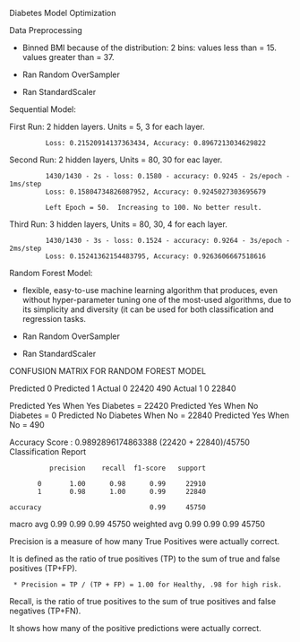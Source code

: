 Diabetes Model Optimization

Data Preprocessing

* Binned BMI because of the distribution:
   2 bins:
         values less than = 15.
         values greater than = 37.
         
* Ran Random OverSampler

* Ran StandardScaler


Sequential Model:

First Run:  2 hidden layers.  Units = 5, 3  for each layer.  
        
             Loss: 0.21520914137363434, Accuracy: 0.8967213034629822
            
            
Second Run:  2 hidden layers, Units = 80, 30 for eac layer.

             1430/1430 - 2s - loss: 0.1580 - accuracy: 0.9245 - 2s/epoch - 1ms/step
             Loss: 0.15804734826087952, Accuracy: 0.9245027303695679

             Left Epoch = 50.  Increasing to 100. No better result.
             
Third Run:   3 hidden layers, Units = 80, 30, 4  for each layer.

             1430/1430 - 3s - loss: 0.1524 - accuracy: 0.9264 - 3s/epoch - 2ms/step
             Loss: 0.15241362154483795, Accuracy: 0.9263606667518616


Random Forest Model:

 * flexible, easy-to-use machine learning algorithm that produces, even without hyper-parameter tuning
   one of the most-used algorithms, due to its simplicity and diversity (it can be used for both 
   classification and regression tasks.

* Ran Random OverSampler

* Ran StandardScaler

CONFUSION MATRIX FOR RANDOM FOREST MODEL

Predicted 0    Predicted 1
Actual 0    22420      490
Actual 1    0        22840

Predicted Yes When Yes Diabetes =  22420 
Predicted Yes When No Diabetes  =      0
Predicted No Diabetes When No   =  22840 
Predicted Yes When No           =    490

Accuracy Score : 0.9892896174863388    (22420 + 22840)/45750
Classification Report


              precision    recall  f1-score   support

           0       1.00      0.98      0.99     22910
           1       0.98      1.00      0.99     22840

    accuracy                           0.99     45750
   macro avg       0.99      0.99      0.99     45750
weighted avg       0.99      0.99      0.99     45750

Precision is a measure of how many True Positives were actually correct.

It is defined as the ratio of true positives (TP) to the sum of true and false positives (TP+FP).

     * Precision = TP / (TP + FP) = 1.00 for Healthy, .98 for high risk.

Recall, is the ratio of true positives to the sum of true positives and false negatives (TP+FN). 

It shows how many of the positive predictions were actually correct.




